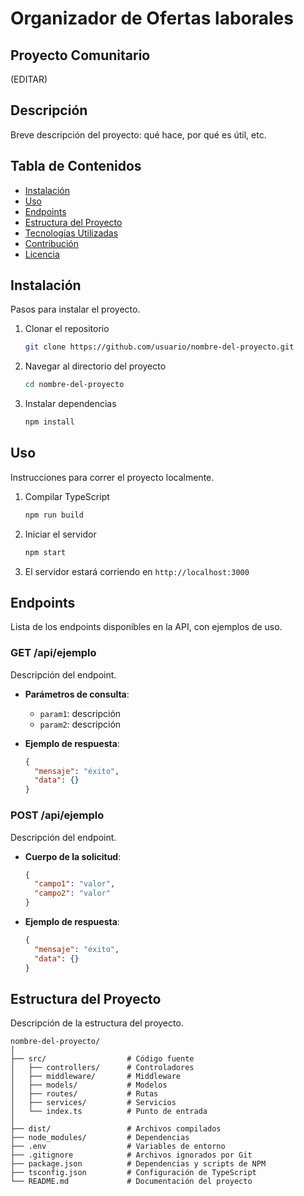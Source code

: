 # Organizador de Ofertas laborales

## Proyecto Comunitario

(EDITAR)

## Descripción

Breve descripción del proyecto: qué hace, por qué es útil, etc.

## Tabla de Contenidos

- [Instalación](#instalación)
- [Uso](#uso)
- [Endpoints](#endpoints)
- [Estructura del Proyecto](#estructura-del-proyecto)
- [Tecnologías Utilizadas](#tecnologías-utilizadas)
- [Contribución](#contribución)
- [Licencia](#licencia)

## Instalación

Pasos para instalar el proyecto.

1. Clonar el repositorio
   ```bash
   git clone https://github.com/usuario/nombre-del-proyecto.git
   ```
2. Navegar al directorio del proyecto
   ```bash
   cd nombre-del-proyecto
   ```
3. Instalar dependencias
   ```bash
   npm install
   ```

## Uso

Instrucciones para correr el proyecto localmente.

1. Compilar TypeScript
   ```bash
   npm run build
   ```
2. Iniciar el servidor
   ```bash
   npm start
   ```
3. El servidor estará corriendo en `http://localhost:3000`

## Endpoints

Lista de los endpoints disponibles en la API, con ejemplos de uso.

### GET /api/ejemplo

Descripción del endpoint.

- **Parámetros de consulta**:

  - `param1`: descripción
  - `param2`: descripción

- **Ejemplo de respuesta**:
  ```json
  {
    "mensaje": "éxito",
    "data": {}
  }
  ```

### POST /api/ejemplo

Descripción del endpoint.

- **Cuerpo de la solicitud**:

  ```json
  {
    "campo1": "valor",
    "campo2": "valor"
  }
  ```

- **Ejemplo de respuesta**:
  ```json
  {
    "mensaje": "éxito",
    "data": {}
  }
  ```

## Estructura del Proyecto

Descripción de la estructura del proyecto.

```plaintext
nombre-del-proyecto/
│
├── src/                  # Código fuente
│   ├── controllers/      # Controladores
│   ├── middleware/       # Middleware
│   ├── models/           # Modelos
│   ├── routes/           # Rutas
│   ├── services/         # Servicios
│   └── index.ts          # Punto de entrada
│
├── dist/                 # Archivos compilados
├── node_modules/         # Dependencias
├── .env                  # Variables de entorno
├── .gitignore            # Archivos ignorados por Git
├── package.json          # Dependencias y scripts de NPM
├── tsconfig.json         # Configuración de TypeScript
└── README.md             # Documentación del proyecto
```
